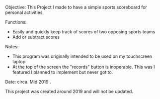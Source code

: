 Objective:
This Project I made to have a simple sports scoreboard for personal activities

Functions:
   - Easily and quickly keep track of scores of two opposing sports teams
   - Add or subtract scores

Notes:
- This program was originally intended to be used on my touchscreen laptop
- At the top of the screen the "records" button is inoperable. This was I featured I planned to implement but never got to.

Date:
circa. Mid 2019 .

This project was created around 2019 and will not be updated.
